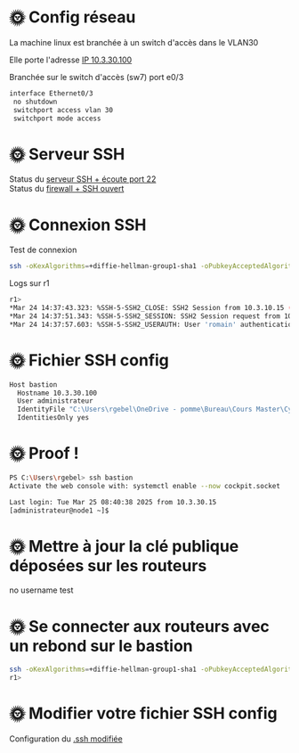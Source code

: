 
# 🌞 Config réseau  

La machine linux est branchée à un switch d'accès dans le VLAN30

Elle porte l'adresse [IP 10.3.30.100](.ip_machine_linux.md)

Branchée sur le switch d'accès (sw7) port e0/3
```bash
interface Ethernet0/3
 no shutdown
 switchport access vlan 30
 switchport mode access
 ```  

# 🌞 Serveur SSH

Status du [serveur SSH + écoute port 22](./sshd_status.md)  
Status du [firewall + SSH ouvert](.firewall_status.md)  

# 🌞 Connexion SSH
Test de connexion  
```bash
ssh -oKexAlgorithms=+diffie-hellman-group1-sha1 -oPubkeyAcceptedAlgorithms=+ssh-rsa -oHostkeyAlgorithms=+ssh-rsa -oCiphers=+aes256-cbc -oMACs=hmac-sha1 -i "C:\Users\rgebel\OneDrive - Andqo\Bureau\Cours Master\Cybersécurtié\tp4\private_ssh" romain@10.3.10.100
```  

Logs sur r1  
```bash
r1>
*Mar 24 14:37:43.323: %SSH-5-SSH2_CLOSE: SSH2 Session from 10.3.10.15 (tty = 0) for user 'romain' using crypto cipher 'aes256-cbc', hmac 'hmac-sha1' closed
*Mar 24 14:37:51.343: %SSH-5-SSH2_SESSION: SSH2 Session request from 10.3.10.15 (tty = 0) using crypto cipher 'aes256-cbc', hmac 'hmac-sha1' Succeeded
*Mar 24 14:37:57.603: %SSH-5-SSH2_USERAUTH: User 'romain' authentication for SSH2 Session from 10.3.10.15 (tty = 0) using crypto cipher 'aes256-cbc', hmac 'hmac-sha1' Succeeded
```  

# 🌞 Fichier SSH config
```bash
Host bastion
  Hostname 10.3.30.100
  User administrateur
  IdentityFile "C:\Users\rgebel\OneDrive - pomme\Bureau\Cours Master\Cybersécurtié\tp4\private_ssh"
  IdentitiesOnly yes
```  

# 🌞 Proof !
```bash
PS C:\Users\rgebel> ssh bastion
Activate the web console with: systemctl enable --now cockpit.socket

Last login: Tue Mar 25 08:40:38 2025 from 10.3.30.15
[administrateur@node1 ~]$
```

# 🌞 Mettre à jour la clé publique déposées sur les routeurs

no username test

# 🌞 Se connecter aux routeurs avec un rebond sur le bastion

```bash
ssh -oKexAlgorithms=+diffie-hellman-group1-sha1 -oPubkeyAcceptedAlgorithms=+ssh-rsa -oHostkeyAlgorithms=+ssh-rsa -oCiphers=+aes256-cbc -oMACs=hmac-sha1 -J bastion administrateur@10.3.30.254
r1>
```  

# 🌞 Modifier votre fichier SSH config
Configuration du [.ssh modifiée](./conf_connexion_ssh_modifiée) 